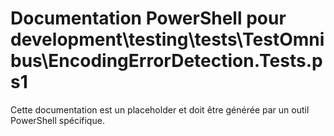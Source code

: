 # Documentation PowerShell pour development\testing\tests\TestOmnibus\EncodingErrorDetection.Tests.ps1

Cette documentation est un placeholder et doit être générée par un outil PowerShell spécifique.
